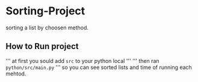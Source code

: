 # Sorting-Project

sorting a list by choosen method.

## How to Run project
'''
at first you sould add  `src`  to your python local
'''
'''
then ran `python/src/main.py`
'''
so you can see sorted lists and time of running each mehtod.

